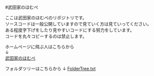 #武田家のほむぺ

ここは武田家のほむぺのリポジトリです。  
ソースコードは一般公開していますので見ていく方は見ていってください。  
ある程度字下げをしたり見やすいコードにする努力をしています。  
コードを丸々コピーするのは禁止します。

ホームページに飛ぶ人はこちらから  
↓  
[武田家のほむぺ](https://takedakenoutan.github.io/webpages/)

フォルダツリーはこちらから
↓
[FolderTree.txt](http://takedakenoutan.github.io/webpages/FolderTree.txt)